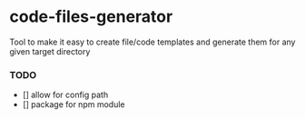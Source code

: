 # code-files-generator

Tool to make it easy to create file/code templates and generate them for any given target directory

### TODO

- [] allow for config path
- [] package for npm module
